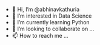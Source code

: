 - 👋 Hi, I’m @abhinavkathuria
- 👀 I’m interested in Data Science
- 🌱 I’m currently learning Python
- 💞️ I’m looking to collaborate on ...
- 📫 How to reach me ...

<!---
abhinavkathuria/abhinavkathuria is a ✨ special ✨ repository because its `README.md` (this file) appears on your GitHub profile.
You can click the Preview link to take a look at your changes.
--->
